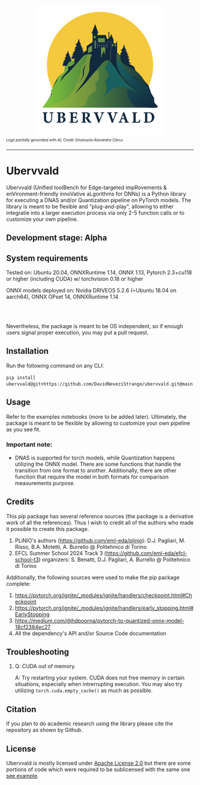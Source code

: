 <div align="center">
<img src=".assets/ubervvald-04.png" width="350"/>
</div>
<sub><sup><i>Logo partially generated with AI; Credit: Emanuela-Alexandra Cârcu</i></sup></sub>

---
# Ubervvald

Ubervvald (Unified toolBench for Edge-targeted impRovements & enVironment-friendly innoVative aLgorithms for DNNs) is a Python library for executing a DNAS and/or Quantization pipeline on PyTorch models. The library is meant to be flexible and "plug-and-play", allowing to either integratie into a larger execution process via only 2-5 function calls or to customize your own pipeline.
 
## Development stage: Alpha 

## System requirements

Tested on: Ubuntu 20.04, ONNXRuntime 1.14, ONNX 1.13, Pytorch 2.3+cu118 or higher (including CUDA) w/ torchvision 0.18 or higher

ONNX models deployed on: Nvidia DRIVEOS 5.2.6 (~Ubuntu 18.04 on aarch64), ONNX OPset 14, ONNXRuntime 1.14

</br></br>

Nevertheless, the package is meant to be OS independent, so if enough users signal proper execution, you may put a pull request.

## Installation
Run the following command on any CLI:

```pip install ubervvald@git+https://github.com/DavidNeveziStrango/ubervvald.git@main```

## Usage
Refer to the examples notebooks (more to be added later).
Ultimately, the package is meant to be flexible by allowing to customize your own pipeline as you see fit.

### Important note:
- DNAS is supported for torch models, while Quantization happens utilizing the ONNX model. There are some functions that handle the transition from one format to another. Additionally, there are other function that require the model in both formats for comparison measurements purpose.

## Credits
This pip package has several reference sources (the package is a derivative work of all the references). Thus I wish to credit all of the authors who made it possible to create this package.
1. PLiNIO's authors (https://github.com/eml-eda/plinio): D.J. Pagliari, M. Risso, B.A. Motetti, A. Burrello @ Politehnico di Torino
2. EFCL Summer School 2024 Track 3 (https://github.com/eml-eda/efcl-school-t3) organizers: S. Benatti, D.J. Pagliari, A. Burrello @ Politehnico di Torino

Additionally, the following sources were used to make the pip package complete:
1. https://pytorch.org/ignite/_modules/ignite/handlers/checkpoint.html#Checkpoint
2. https://pytorch.org/ignite/_modules/ignite/handlers/early_stopping.html#EarlyStopping
3. https://medium.com/@hdpoorna/pytorch-to-quantized-onnx-model-18cf2384ec27
4. All the dependency's API and/or Source Code documentation

## Troubleshooting
1. Q: CUDA out of memory.

    A: Try restarting your system. CUDA does not free memory in certain situations, especially when intrerrupting execution. You may also try utilizing `torch.cuda.empty_cache()` as much as possible.
   
## Citation
If you plan to do academic research using the library please cite the repository as shown by Github.

## License
Ubervvald is mostly licensed under [Apache License 2.0](LICENSE) but there are some portions of code which were required to be sublicensed with the same one [see example](ubervvald/_utils.py#L145).
